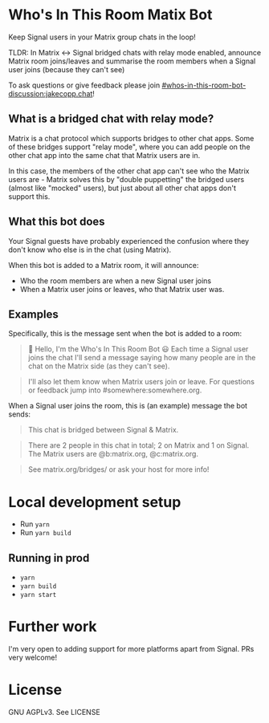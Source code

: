 Who's In This Room Matix Bot
============================

Keep Signal users in your Matrix group chats in the loop!

TLDR: In Matrix <-> Signal bridged chats with relay mode enabled, announce Matrix room joins/leaves
and summarise the room members when a Signal user joins (because they can't see)

To ask questions or give feedback please join [#whos-in-this-room-bot-discussion:jakecopp.chat](https://matrix.to/#/#whos-in-this-room-bot-discussion:jakecopp.chat)!

## What is a bridged chat with relay mode?

Matrix is a chat protocol which supports bridges to other chat apps. Some of these bridges support
"relay mode", where you can add people on the other chat app into the same chat that Matrix users
are in.

In this case, the members of the other chat app can't see who the Matrix users are - Matrix solves
this by "double puppetting" the bridged users (almost like "mocked" users), but just about all
other chat apps don't support this.

## What this bot does
Your Signal guests have probably experienced the confusion where they don't know who else is in
the chat (using Matrix).

When this bot is added to a Matrix room, it will announce:
- Who the room members are when a new Signal user joins
- When a Matrix user joins or leaves, who that Matrix user was.

## Examples

Specifically, this is the message sent when the bot is added to a room:
> 👋 Hello, I'm the Who's In This Room Bot 😃
> Each time a Signal user joins the chat I'll send a message saying how many people are in the chat on the Matrix side (as they can't see).
      
> I'll also let them know when Matrix users join or leave.
> For questions or feedback jump into #somewhere:somewhere.org.

When a Signal user joins the room, this is (an example) message the bot sends:
> This chat is bridged between Signal & Matrix.

> There are 2 people in this chat in total; 2 on Matrix and 1 on Signal. The Matrix users are @b:matrix.org, @c:matrix.org.

> See matrix.org/bridges/ or ask your host for more info!

# Local development setup
- Run `yarn`
- Run `yarn build`

## Running in prod
- `yarn`
- `yarn build`
- `yarn start`

# Further work
I'm very open to adding support for more platforms apart from Signal. PRs very welcome!

# License
GNU AGPLv3. See LICENSE